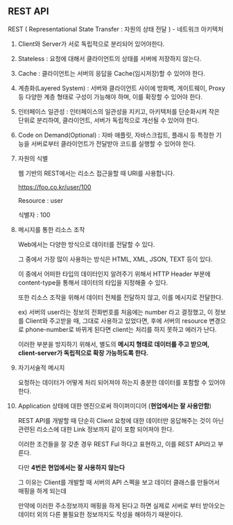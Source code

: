 ## REST API

REST ( Representational State Transfer : 자원의 상태 전달 ) - 네트워크 아키텍처

1. Client와 Server가 서로 독립적으로 분리되어 있어야한다.

2. Stateless : 요청에 대해서 클라이언트의 상태를 서버에 저장하지 않는다.

3. Cache : 클라이언트는 서버의 응답을 Cache(임시저장)할 수 있어야 한다.

4. 계층화(Layered System) : 서버와 클라이언트 사이에 방화벽, 게이트웨이, Proxy 등 다양한 계층 형태로 구성이 가능해야 하며, 이를 확장할 수 있어야 한다.

5. 인터페이스 일관성 : 인터페이스의 일관성을 지키고, 아키텍처를 단순화시켜 작은 단위로 분리하여, 클라이언트, 서버가 독립적으로 개선될 수 있어야 한다.

6. Code on Demand(Optional) : 자바 애플릿, 자바스크립트, 플래시 등 특정한 기능을 서버로부터 클라이언트가 전달받아 코드를 실행할 수 있어야 한다.



1. 자원의 식별

   웹 기반의 REST에서는 리소스 접근을할 때 URI를 사용합니다.

   https://foo.co.kr/user/100

   Resource : user

   식별자 : 100

2. 메시지를 통한 리소스 조작

   Web에서는 다양한 방식으로 데이터를 전달할 수 있다.

   그 중에서 가장 많이 사용하는 방식은 HTML, XML, JSON, TEXT 등이 있다.

   이 중에서 어떠한 타입의 데이터인지 알려주기 위해서 HTTP Header 부분에 content-type을 통해서 데이터의 타입을 지정해줄 수 있다.

   또한 리소스 조작을 위해서 데이터 전체를 전달하지 않고, 이를 메시지로 전달한다.

   ex) 서버의 user라는 정보의 전화번호를 처음에는 number 라고 결정했고, 이 정보를 Client와 주고받을 때, 그대로 사용하고 있었다면, 후에 서버의 resource 변경으로 phone-number로 바뀌게 된다면 client는 처리를 하지 못하고 에러가 난다.

   이러한 부분을 방지하기 위해서, 별도의 **메시지 형태로 데이터를 주고 받으며, client-server가 독립적으로 확장 가능하도록 한다.**

3. 자기서술적 메시지

   요청하는 데이터가 어떻게 처리 되어져야 하는지 충분한 데이터를 포함할 수 있어야 한다.

4. Application 상태에 대한 엔진으로써 하이퍼미디어 (**현업에서는 잘 사용안함**)

   REST API를 개발할 때 단순히 Client 요청에 대한 데이터만 응답해주는 것이 아닌 관련된 리소스에 대한 Link 정보까지 같이 포함 되어져야 한다.

   이러한 조건들을 잘 갖춘 경우 REST Ful 하다고 표현하고, 이를 REST API라고 부른다.

   

   다만 **4번은 현업에서는 잘 사용하지 않는다**

   그 이유는 Client를 개발할 때 서버의 API 스펙을 보고 데이터 클래스를 만들어서 매핑을 하게 되는데

   만약에 이러한 주소정보까지 매핑을 하게 된다고 하면 실제로 서버로 부터 받아오는 데이터 외의 다른 불필요한 정보까지도 작성을 해야하기 때문이다.





